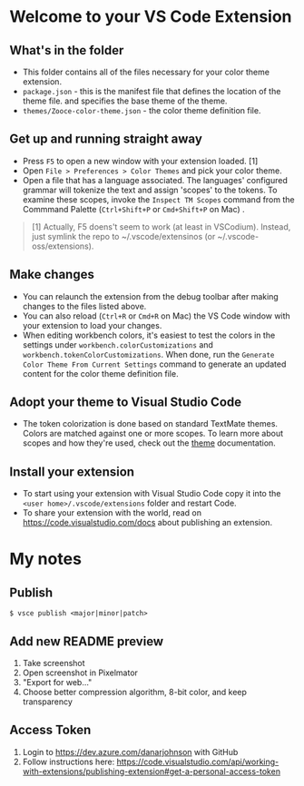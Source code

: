 # Welcome to your VS Code Extension

## What's in the folder
* This folder contains all of the files necessary for your color theme extension.
* `package.json` - this is the manifest file that defines the location of the theme file.
and specifies the base theme of the theme.
* `themes/Zooce-color-theme.json` - the color theme definition file.

## Get up and running straight away
* Press `F5` to open a new window with your extension loaded. \[1\]
* Open `File > Preferences > Color Themes` and pick your color theme.
* Open a file that has a language associated. The languages' configured grammar will tokenize the text and assign 'scopes' to the tokens. To examine these scopes, invoke the `Inspect TM Scopes` command from the Commmand Palette (`Ctrl+Shift+P` or `Cmd+Shift+P` on Mac) .

> \[1\] Actually, F5 doens't seem to work (at least in VSCodium). Instead, just symlink the repo to ~/.vscode/extensinos (or ~/.vscode-oss/extensions).

## Make changes
* You can relaunch the extension from the debug toolbar after making changes to the files listed above.
* You can also reload (`Ctrl+R` or `Cmd+R` on Mac) the VS Code window with your extension to load your changes.
* When editing workbench colors, it's easiest to test the colors in the settings under `workbench.colorCustomizations` and `workbench.tokenColorCustomizations`. When done, run the `Generate Color Theme From Current Settings` command to generate an updated content for the color theme definition file.

## Adopt your theme to Visual Studio Code
* The token colorization is done based on standard TextMate themes. Colors are matched against one or more scopes.
To learn more about scopes and how they're used, check out the [theme](https://code.visualstudio.com/docs/extensions/themes-snippets-colorizers#_adding-a-new-color-theme) documentation.

## Install your extension
* To start using your extension with Visual Studio Code copy it into the `<user home>/.vscode/extensions` folder and restart Code.
* To share your extension with the world, read on https://code.visualstudio.com/docs about publishing an extension.

# My notes

## Publish
```
$ vsce publish <major|minor|patch>
```

## Add new README preview
1. Take screenshot
2. Open screenshot in Pixelmator
3. "Export for web..."
4. Choose better compression algorithm, 8-bit color, and keep transparency

## Access Token
1. Login to https://dev.azure.com/danarjohnson with GitHub
2. Follow instructions here: https://code.visualstudio.com/api/working-with-extensions/publishing-extension#get-a-personal-access-token
